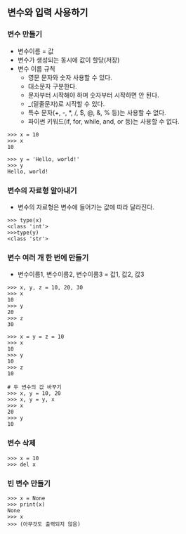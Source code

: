 ## 변수와 입력 사용하기

### 변수 만들기
- 변수이름 = 값
- 변수가 생성되는 동시에 값이 할당(저장)
- 변수 이름 규칙
    - 영문 문자와 숫자 사용할 수 있다.
    - 대소문자 구분한다.
    - 문자부터 시작해야 하며 숫자부터 시작하면 안 된다.
    - _(밑줄문자)로 시작할 수 있다.
    - 특수 문자(+, -, *, /, $, @, &, % 등)는 사용할 수 없다.
    - 파이썬 키워드(if, for, while, and, or 등)는 사용할 수 없다.
```
>>> x = 10
>>> x
10

>>> y = 'Hello, world!'
>>> y
Hello, world!
```

### 변수의 자료형 알아내기
- 변수의 자료형은 변수에 들어가는 값에 따라 달라진다.
```
>>> type(x)
<class 'int'>
>>>type(y)
<class 'str'>
```    

### 변수 여러 개 한 번에 만들기
- 변수이름1, 변수이름2, 변수이름3 = 값1, 값2, 값3
```
>>> x, y, z = 10, 20, 30
>>> x
10
>>> y
20
>>> z
30

>>> x = y = z = 10
>>> x
10
>>> y
10
>>> z
10

# 두 변수의 값 바꾸기
>>> x, y = 10, 20
>>> x, y = y, x
>>> x
20
>>> y
10
```

### 변수 삭제
```
>>> x = 10
>>> del x
```

### 빈 변수 만들기
```
>>> x = None
>>> print(x)
None
>>> x
>>> (아무것도 출력되지 않음)
```


